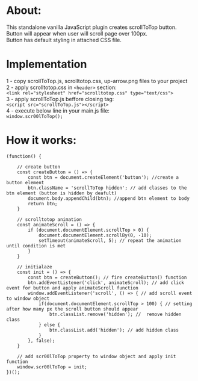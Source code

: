 # About:

This standalone vanilla JavaScript plugin creates scrollToTop button.  
Button will appear when user will scroll page over 100px.  
Button has default styling in attached CSS file.  



# Implementation
1 - copy scrollToTop.js, scrolltotop.css, up-arrow.png files to your project <br/>
2 - apply scrolltotop.css in ```<header>``` section: <br/>
```<link rel="stylesheet" href="scrolltotop.css" type="text/css">``` <br/>
3 - apply scrollToTop.js beffore closing <body> tag: <br/>
```<script src="scrollToTop.js"></script>``` <br/>
4 - execute below line in your main.js file: </br>
```window.scr00lToTop(); ```
 

# How it works:

```
(function() {

    // create button 
    const createButton = () => { 
        const btn = document.createElement('button'); //create a button element
        btn.className = 'scrollToTop hidden'; // add classes to the btn element (button is hidden by deafult)
        document.body.appendChild(btn); //append btn element to body
        return btn;
    }

    // scrolltotop animation 
    const animateScroll = () => { 
        if (document.documentElement.scrollTop > 0) {
            document.documentElement.scrollBy(0, -10);
            setTimeout(animateScroll, 5); // repeat the animation until condition is met
        }
    }

    // initialaze 
    const init = () => {
        const btn = createButton(); // fire createButton() function 
        btn.addEventListener('click', animateScroll); // add click event for button and apply animateScroll function
        window.addEventListener('scroll', () => { // add scroll event to window object 
            if(document.documentElement.scrollTop > 100) { // setting after how many px the scroll button should appear
                btn.classList.remove('hidden'); //  remove hidden class
            } else {
                btn.classList.add('hidden'); // add hidden class
            }
        }, false);
    }

    // add scr00lToTop property to window object and apply init function 
    window.scr00lToTop = init;
})();
```
